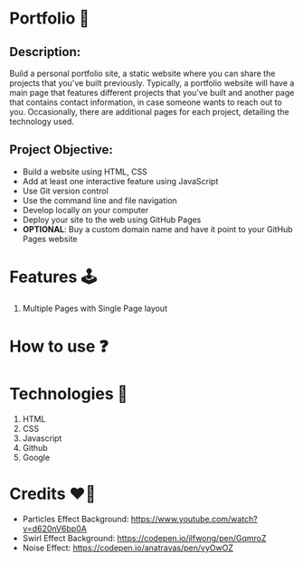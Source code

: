 # Portfolio 📝
## Description:
Build a personal portfolio site, a static website where you can share the projects that you've built previously. Typically, a portfolio website will have a main page that features different projects that you’ve built and another page that contains contact information, in case someone wants to reach out to you. Occasionally, there are additional pages for each project, detailing the technology used.

## Project Objective:
* Build a website using HTML, CSS
* Add at least one interactive feature using JavaScript
* Use Git version control
* Use the command line and file navigation
* Develop locally on your computer
* Deploy your site to the web using GitHub Pages
* **OPTIONAL**: Buy a custom domain name and have it point to your GitHub Pages website

# Features 🕹
1. Multiple Pages with Single Page layout


# How to use ❓

# Technologies 🔧
1. HTML
2. CSS
3. Javascript
4. Github
5. Google

# Credits ❤️‍🔥
* Particles Effect Background: https://www.youtube.com/watch?v=d620nV6bp0A
* Swirl Effect Background: https://codepen.io/jlfwong/pen/GqmroZ
* Noise Effect: https://codepen.io/anatravas/pen/vyOwOZ